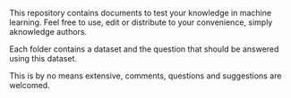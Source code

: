 This repository contains documents to test your knowledge in machine learning. Feel free to use, edit or distribute to your convenience, simply aknowledge authors.

Each folder contains a dataset and the question that should be answered using this dataset.

This is by no means extensive, comments, questions and suggestions are welcomed.